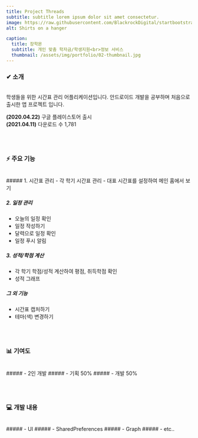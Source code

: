 ```yaml
---
title: Project Threads
subtitle: subtitle lorem ipsum dolor sit amet consectetur.
image: https://raw.githubusercontent.com/BlackrockDigital/startbootstrap-agency/master/src/assets/img/portfolio/01-full.jpg
alt: Shirts on a hanger

caption:
  title: 장학몬
  subtitle: 개인 맞춤 학자금/학생지원<br>정보 서비스
  thumbnail: /assets/img/portfolio/02-thumbnail.jpg
---
```

### ✔ 소개
<br>
학생들을 위한 시간표 관리 어플리케이션입니다.  
안드로이드 개발을 공부하며 처음으로 출시한 앱 프로젝트 입니다.

**(2020.04.22)** 구글 플레이스토어 출시  
**(2021.04.11)** 다운로드 수 1,781

<br><br>

### ⚡ 주요 기능  
<br>
##### 1. 시간표 관리
  - 각 학기 시간표 관리
  - 대표 시간표를 설정하여 메인 홈에서 보기

##### 2. 일정 관리
  - 오늘의 일정 확인
  - 일정 작성하기
  - 달력으로 일정 확인
  - 일정 푸시 알림

##### 3. 성적/학점 계산
  - 각 학기 학점/성적 계산하여 평점, 취득학점 확인
  - 성적 그래프

##### 그 외 기능
  - 시간표 캡처하기
  - 테마(색) 변경하기

<br><br>

### 📊 기여도
<br>
#####   - 2인 개발  
#####   - 기획 50%  
#####   - 개발 50%
  
<br><br>

### 💻 개발 내용
<br>
##### - UI
##### - SharedPreferences 
##### - Graph
##### - etc..
  
<br><br>